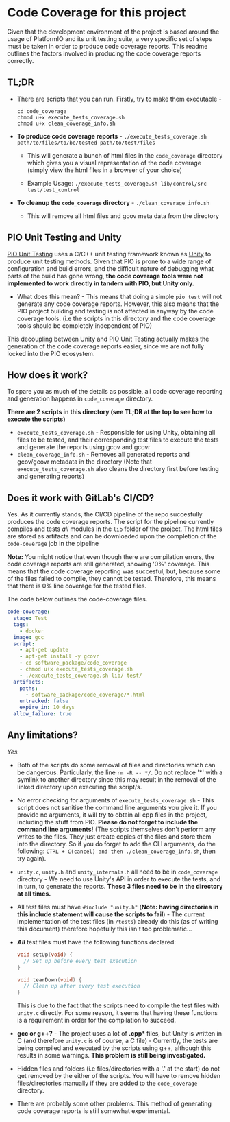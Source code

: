 # Code Coverage for this project

Given that the development environment of the project is based around the usage of PlatformIO and its unit testing
suite, a very specific set of steps must be taken in order to produce code coverage reports. This readme outlines the
factors involved in producing the code coverage reports correctly.

## TL;DR
- There are scripts that you can run. Firstly, try to make them executable - 
  ```
  cd code_coverage
  chmod u+x execute_tests_coverage.sh
  chmod u+x clean_coverage_info.sh
  ```
- **To produce code coverage reports** - `./execute_tests_coverage.sh path/to/files/to/be/tested path/to/test/files`
    - This will generate a bunch of html files in the `code_coverage` directory which gives you a 
    visual representation of the code coverage (simply view the html files in a browser of your choice)

    - Example Usage: `./execute_tests_coverage.sh lib/control/src test/test_control`
      
- **To cleanup the `code_coverage` directory** - `./clean_coverage_info.sh`
     - This will remove all html files and gcov meta data from the directory

## PIO Unit Testing and Unity
[PIO Unit Testing](https://docs.platformio.org/en/latest/plus/unit-testing.html) uses a C/C++ unit testing framework
known as [Unity](https://github.com/ThrowTheSwitch/Unity) to produce unit testing methods. Given that PIO is prone to
a wide range of configuration and build errors, and the difficult nature of debugging what parts of the build has gone
wrong, **the code coverage tools were not implemented to work directly in tandem with PIO, but Unity only.**

- What does this mean? - This means that doing a simple `pio test` will not generate any code coverage reports. However,
this also means that the PIO project building and testing is not affected in anyway by the code coverage tools. (i.e 
the scripts in this directory and the code coverage tools should be completely independent of PIO)

This decoupling between Unity and PIO Unit Testing actually makes the generation of the code coverage reports easier,
since we are not fully locked into the PIO ecosystem.

## How does it work?
To spare you as much of the details as possible, all code coverage reporting and generation happens in `code_coverage`
directory. 

**There are 2 scripts in this directory (see TL;DR at the top to see how to execute the scripts)**
- `execute_tests_coverage.sh` - Responsible for using Unity, obtaining all files to be tested, and their
corresponding test files to execute the tests and generate the reports using gcov and gcovr
- `clean_coverage_info.sh` - Removes all generated reports and gcov/gcovr metadata in the directory
(Note that `execute_tests_coverage.sh` also cleans the directory first before testing and generating reports)

## Does it work with GitLab's CI/CD?
Yes. As it currently stands, the CI/CD pipeline of the repo succesfully produces the code coverage reports. The script
for the pipeline currently compiles and tests _all_ modules in the `lib` folder of the project. The html files are
stored as artifacts and can be downloaded upon the completion of the `code-coverage` job in the pipeline

**Note:** You might notice that even though there are compilation errors, the code coverage reports are still generated,
showing '0%' coverage. This means that the code coverage reporting was succesful, but, because some of the files failed 
to compile, they cannot be tested. Therefore, this means that there is 0% line coverage for the tested files.

The code below outlines the code-coverage files.
```yml
code-coverage:
  stage: Test
  tags:
    - docker
  image: gcc
  script:
    - apt-get update
    - apt-get install -y gcovr
    - cd software_package/code_coverage
    - chmod u+x execute_tests_coverage.sh
    - ./execute_tests_coverage.sh lib/ test/
  artifacts:
    paths:
      - software_package/code_coverage/*.html
    untracked: false
    expire_in: 10 days
  allow_failure: true

```

## Any limitations?
_*Yes.*_
- Both of the scripts do some removal of files and directories which can be dangerous. Particularly, the line 
`rm -R -- */`. Do not replace '*' with a symlink to another directory since this may result in the removal of the linked
directory upon executing the script/s.

- No error checking for arguments of `execute_tests_coverage.sh` - This script does not sanitise the command line
arguments you give it. If you provide no arguments, it will try to obtain all cpp files in the project, including the
stuff from PIO. **Please do not forget to include the command line arguments!** (The scripts themselves don't perform
any writes to the files. They just create copies of the files and store them into the directory. So if you do forget
to add the CLI arguments, do the following: `CTRL + C(cancel) and then ./clean_coverage_info.sh`, then try again).

- `unity.c`, `unity.h` and `unity_internals.h` all need to be in `code_coverage` directory - We need to use Unity's API
in order to execute the tests, and in turn, to generate the reports. **These 3 files need to be in the directory at all
times.**

- All test files must have `#include "unity.h"` (**Note: having directories in this include statement will cause
the scripts to fail**) - The current implementation of the test files (in `/tests`) already do this (as of writing this
document) therefore hopefully this isn't too problematic...

- **_All_** test files must have the following functions declared:
  ```c
  void setUp(void) {
    // Set up before every test execution
  }

  void tearDown(void) {
    // Clean up after every test execution
  }
  ```
  This is due to the fact that the scripts need to compile the test files with `unity.c` directly. For some reason,
  it seems that having these functions is a requirement in order for the compilation to succeed.

- **gcc or g++?** - The project uses a lot of **.cpp*** files, but Unity is written in C (and therefore `unity.c` is of
course, a C file) - Currently, the tests are being compiled and executed by the scripts using g++, although this results
in some warnings. **This problem is still being investigated.**

- Hidden files and folders (i.e files/directories with a '.' at the start) do not get removed by the either of the
scripts. You will have to remove hidden files/directories manually if they are added to the `code_coverage` directory.

- There are probably some other problems. This method of generating code coverage reports is 
still somewhat experimental.






